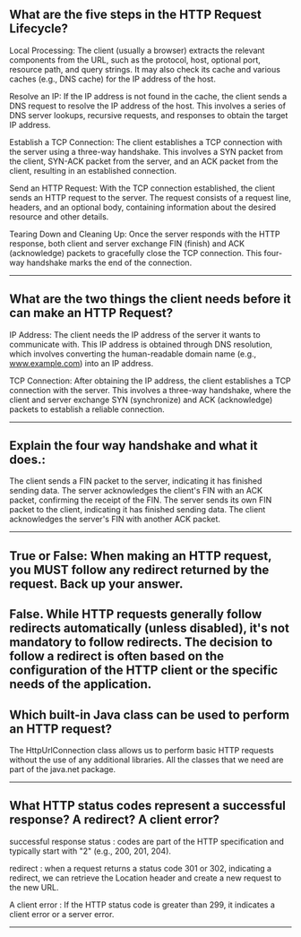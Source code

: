 


## What are the five steps in the HTTP Request Lifecycle?

Local Processing: The client (usually a browser) extracts the relevant components from the URL, such as the protocol, host, optional port, resource path, and query strings. It may also check its cache and various caches (e.g., DNS cache) for the IP address of the host.

Resolve an IP: If the IP address is not found in the cache, the client sends a DNS request to resolve the IP address of the host. This involves a series of DNS server lookups, recursive requests, and responses to obtain the target IP address.

Establish a TCP Connection: The client establishes a TCP connection with the server using a three-way handshake. This involves a SYN packet from the client, SYN-ACK packet from the server, and an ACK packet from the client, resulting in an established connection.

Send an HTTP Request: With the TCP connection established, the client sends an HTTP request to the server. The request consists of a request line, headers, and an optional body, containing information about the desired resource and other details.

Tearing Down and Cleaning Up: Once the server responds with the HTTP response, both client and server exchange FIN (finish) and ACK (acknowledge) packets to gracefully close the TCP connection. This four-way handshake marks the end of the connection.

---------------------------------------------------------------------------------------


## What are the two things the client needs before it can make an HTTP Request?

IP Address: The client needs the IP address of the server it wants to communicate with. This IP address is obtained through DNS resolution, which involves converting the human-readable domain name (e.g., www.example.com) into an IP address.

TCP Connection: After obtaining the IP address, the client establishes a TCP connection with the server. This involves a three-way handshake, where the client and server exchange SYN (synchronize) and ACK (acknowledge) packets to establish a reliable connection.


---------------------------------------------------------------------------------------
 ## Explain the four way handshake and what it does.:

The client sends a FIN packet to the server, indicating it has finished sending data.
The server acknowledges the client's FIN with an ACK packet, confirming the receipt of the FIN.
The server sends its own FIN packet to the client, indicating it has finished sending data.
The client acknowledges the server's FIN with another ACK packet.


---------------------------------------------------------------------------------------

## True or False: When making an HTTP request, you MUST follow any redirect returned by the request. Back up your answer.




False. While HTTP requests generally follow redirects automatically (unless disabled), it's not mandatory to follow redirects. 
The decision to follow a redirect is often based on the configuration of the HTTP client or the specific needs of the application.
---------------------------------------------------------------------------------------

 ## Which built-in Java class can be used to perform an HTTP request?

The HttpUrlConnection class allows us to perform basic HTTP requests without the use of any additional libraries.
All the classes that we need are part of the java.net package.

---------------------------------------------------------------------------------------
## What HTTP status codes represent a successful response? A redirect? A client error?

successful response status : codes are part of the HTTP specification and typically start with "2" (e.g., 200, 201, 204).

redirect : when a request returns a status code 301 or 302, indicating a redirect, we can retrieve the Location header and create a new request to the new URL.

A client error : If the HTTP status code is greater than 299, it indicates a client error or a server error.

---------------------------------------------------------------------------------------